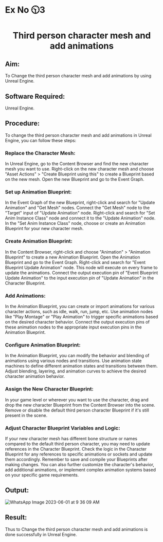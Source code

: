 # Ex No 🕥3

# <p align="center"> Third person character mesh and add animations</p>

## Aim:
To Change the third person character mesh and add animations by using Unreal Engine.

## Software Required:
Unreal Engine.

## Procedure:
To change the third person character mesh and add animations in Unreal Engine, you can follow these steps:

### Replace the Character Mesh:

In Unreal Engine, go to the Content Browser and find the new character mesh you want to use.
Right-click on the new character mesh and choose "Asset Actions" > "Create Blueprint using this" to create a Blueprint based on the new mesh.
Open the new Blueprint and go to the Event Graph.

### Set up Animation Blueprint:

In the Event Graph of the new Blueprint, right-click and search for "Update Animation" and "Get Mesh" nodes.
Connect the "Get Mesh" node to the "Target" input of "Update Animation" node.
Right-click and search for "Set Anim Instance Class" node and connect it to the "Update Animation" node.
In the "Set Anim Instance Class" node, choose or create an Animation Blueprint for your new character mesh.

### Create Animation Blueprint:

In the Content Browser, right-click and choose "Animation" > "Animation Blueprint" to create a new Animation Blueprint.
Open the Animation Blueprint and go to the Event Graph.
Right-click and search for "Event Blueprint Update Animation" node. This node will execute on every frame to update the animations.
Connect the output execution pin of "Event Blueprint Update Animation" to the input execution pin of "Update Animation" in the Character Blueprint.

### Add Animations:

In the Animation Blueprint, you can create or import animations for various character actions, such as idle, walk, run, jump, etc.
Use animation nodes like "Play Montage" or "Play Animation" to trigger specific animations based on the desired character behavior.
Connect the output execution pins of these animation nodes to the appropriate input execution pins in the Animation Blueprint.

### Configure Animation Blueprint:

In the Animation Blueprint, you can modify the behavior and blending of animations using various nodes and transitions.
Use animation state machines to define different animation states and transitions between them.
Adjust blending, layering, and animation curves to achieve the desired character animation behavior.

### Assign the New Character Blueprint:

In your game level or wherever you want to use the character, drag and drop the new character Blueprint from the Content Browser into the scene.
Remove or disable the default third person character Blueprint if it's still present in the scene.

### Adjust Character Blueprint Variables and Logic:

If your new character mesh has different bone structure or names compared to the default third person character, you may need to update references in the Character Blueprint.
Check the logic in the Character Blueprint for any references to specific animations or sockets and update them accordingly.
Remember to save and compile your Blueprints after making changes. You can also further customize the character's behavior, add additional animations, or implement complex animation systems based on your specific game requirements.

## Output:
![WhatsApp Image 2023-06-01 at 9 36 09 AM](https://github.com/durga46/EX1.game-programming/assets/75235704/f463c951-c057-4019-9615-dc2342281bf2)


## Result:

Thus to Change the third person character mesh and add animations is done successfully in Unreal Engine.





